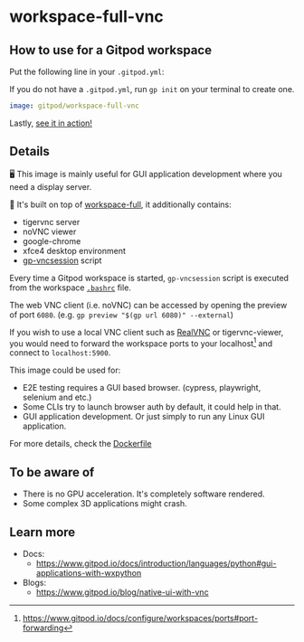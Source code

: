 # workspace-full-vnc

## How to use for a Gitpod workspace

Put the following line in your `.gitpod.yml`:

If you do not have a `.gitpod.yml`, run `gp init` on your terminal to create one.

```yaml
image: gitpod/workspace-full-vnc
```

Lastly, [see it in action!](https://www.gitpod.io/docs/introduction/learn-gitpod/gitpod-yaml#see-it-in-action)

## Details

🖥 This image is mainly useful for GUI application development where you need a display server.

🔋 It's built on top of [workspace-full](../), it additionally contains:

- tigervnc server
- noVNC viewer
- google-chrome
- xfce4 desktop environment
- [gp-vncsession](./gp-vncsession) script

Every time a Gitpod workspace is started, `gp-vncsession` script is executed from the workspace [`.bashrc`](./Dockerfile#L26) file.

The web VNC client (i.e. noVNC) can be accessed by opening the preview of port `6080`. (e.g. `gp preview "$(gp url 6080)" --external`)

If you wish to use a local VNC client such as [RealVNC](https://www.realvnc.com/en/connect/download/viewer/) or tigervnc-viewer, you would need to forward the workspace ports to your localhost[^1] and connect to `localhost:5900`.

This image could be used for:

- E2E testing requires a GUI based browser. (cypress, playwright, selenium and etc.)
- Some CLIs try to launch browser auth by default, it could help in that.
- GUI application development. Or just simply to run any Linux GUI application.

For more details, check the [Dockerfile](./Dockerfile)

## To be aware of

- There is no GPU acceleration. It's completely software rendered.
- Some complex 3D applications might crash.

## Learn more

- Docs:
    - https://www.gitpod.io/docs/introduction/languages/python#gui-applications-with-wxpython
- Blogs:
    - https://www.gitpod.io/blog/native-ui-with-vnc

[^1]: https://www.gitpod.io/docs/configure/workspaces/ports#port-forwarding
